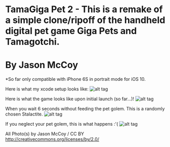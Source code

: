# TamaGiga Pet 2 - This is a remake of a simple clone/ripoff of the handheld digital pet game Giga Pets and Tamagotchi.
# By Jason McCoy
*So far only compatible with iPhone 6S in portrait mode for iOS 10.


Here is what my xcode setup looks like:
![alt tag](http://mccoygames.com/wp-content/uploads/2016/07/Screen-Shot-2016-07-02-at-1.31.10-AM.png)


Here is what the game looks like upon initial launch (so far...)!
![alt tag](http://mccoygames.com/wp-content/uploads/2016/07/Screen-Shot-2016-07-02-at-1.31.33-AM.png)


When you wait 6 seconds without feeding the pet golem. This is a randomly chosen Stalactite.
![alt tag](http://mccoygames.com/wp-content/uploads/2016/07/Screen-Shot-2016-07-02-at-1.32.17-AM.png)


If you neglect your pet golem, this is what happens :'(
![alt tag](http://mccoygames.com/wp-content/uploads/2016/07/Screen-Shot-2016-07-02-at-1.31.52-AM.png)



All Photo(s) by Jason McCoy / CC BY
http://creativecommons.org/licenses/by/2.0/
